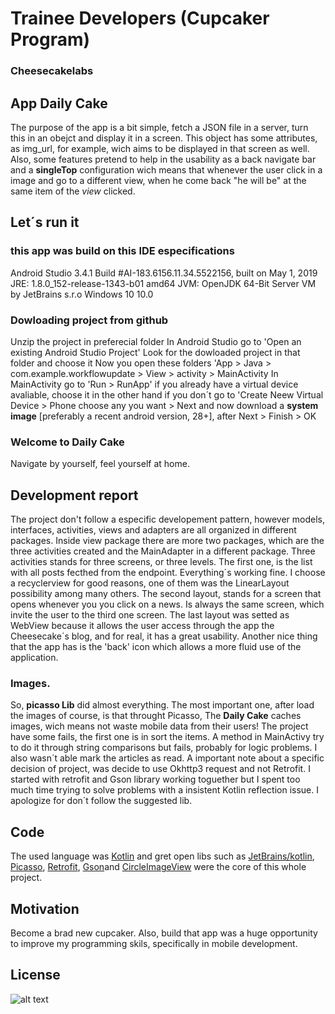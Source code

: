 # Trainee Developers (Cupcaker Program)
### Cheesecakelabs

## App Daily Cake

The purpose of the app is a bit simple, fetch a JSON file in a server, turn this in an obejct and display it in a screen.
This object has some attributes, as img_url, for example, wich aims to be displayed in that screen as well.
Also, some features pretend to help in the usability as a back navigate bar and a **singleTop** configuration wich means that whenever the user click in a image and go to a different view, when he come back "he will be"  at the same item of the *view* clicked.

## Let´s run it

### this app was build on this IDE especifications

Android Studio 3.4.1
Build #AI-183.6156.11.34.5522156, built on May 1, 2019
JRE: 1.8.0_152-release-1343-b01 amd64
JVM: OpenJDK 64-Bit Server VM by JetBrains s.r.o
Windows 10 10.0

### Dowloading project from github

Unzip the project in preferecial folder
In Android Studio go to  'Open an existing Android Studio Project'
Look for the dowloaded project in that folder and choose it
Now you open these folders   'App > Java > com.example.workflowupdate > View > activity > MainActivity
In MainActivity
go to 'Run > RunApp'
if you already have a virtual device avaliable, choose it
in the other hand if you don´t
go to 'Create Neew Virtual Device > Phone
choose any you want > Next
and now download a **system image** [preferably a recent android version, 28+], after
Next > Finish > OK

### Welcome to Daily Cake ###
Navigate by yourself, feel yourself at home.




## Development report

The project don't follow a especific developement pattern, however models, interfaces, activities, views and adapters are all organized in different packages. Inside view package there are more two packages, which are the three activities created and the MainAdapter in a different package.
Three activities stands for three screens, or three levels.
The first one, is the list with all posts fecthed from the endpoint. Everything´s working fine. I choose a recyclerview for good reasons, one of them was the LinearLayout possibility among many others.
The second layout, stands for a screen that opens whenever you you click on a news. Is always the same screen, which invite the user to the third one screen. The last layout was setted as WebView because it allows the user access through the app the Cheesecake´s blog, and for real, it has a great usability.
Another nice thing that the app has is the 'back' icon which allows a more fluid use of the application.

### Images.

So, **picasso Lib** did almost everything. The most important one, after load the images of course, is that throught Picasso, The **Daily Cake** caches images, wich means not waste mobile data from their users!
The project have some fails, the first one is in sort the items.
A method in MainActivy try to do it through string comparisons but fails, probably for logic problems. I also wasn´t able mark the articles as read.
A important note about a specific decision of project, was decide to use Okhttp3 request and not Retrofit. I started with retrofit and Gson library working toguether but I spent too much time trying to solve problems with a insistent Kotlin reflection issue. I apologize for don´t follow the suggested lib.

## Code

The used language was [Kotlin](https://kotlinlang.org/) and gret open libs such as [JetBrains/kotlin](https://github.com/JetBrains/kotlin),
[Picasso](https://square.github.io/picasso/), [Retrofit](https://square.github.io/retrofit/), [Gson](https://github.com/google/gson)and [CircleImageView](https://github.com/hdodenhof/CircleImageView) were the core of this whole project.

## Motivation

Become a brad new cupcaker. Also, build that app was a huge opportunity to improve my programming skils, specifically in mobile development.

## License


![alt text](https://cdn-images-1.medium.com/max/1091/1*BGS3ac9L-Cb0RCueCU7Xhg.png)
